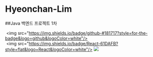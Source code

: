 # Hyeonchan-Lim

##Java 백엔드 프로젝트 1차

 <img src="https://img.shields.io/badge/github-#181717?style=for-the-badge&logo=github&logoColor=white"/>
 <img src="https://img.shields.io/badge/React-61DAFB?style=flat&logo=React&logoColor=white"/>
 <img src="https://img.shields.io/badge/HTML5-E34F26?style=for-the-badge&logo=HTML5&logoColor=white">
